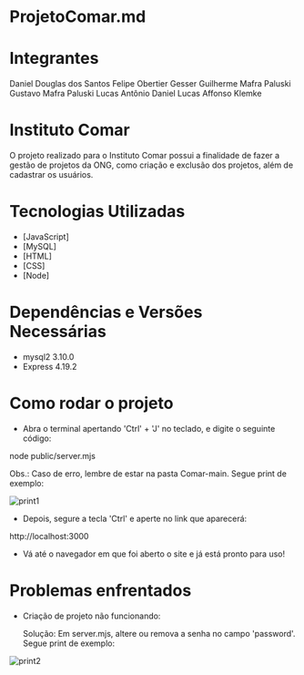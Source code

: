 # ProjetoComar.md

# Integrantes

Daniel Douglas dos Santos
Felipe Obertier Gesser
Guilherme Mafra Paluski
Gustavo Mafra Paluski
Lucas Antônio Daniel
Lucas Affonso Klemke

# Instituto Comar

O projeto realizado para o Instituto Comar possui a finalidade de fazer a gestão de projetos da ONG, como criação e exclusão dos projetos, além de cadastrar os usuários.

# Tecnologias Utilizadas

- [JavaScript]
- [MySQL]
- [HTML]
- [CSS]
- [Node]

# Dependências e Versões Necessárias

- mysql2 3.10.0
- Express 4.19.2

# Como rodar o projeto

- Abra o terminal apertando 'Ctrl' + 'J' no teclado, e digite o seguinte código:

node public/server.mjs

Obs.: Caso de erro, lembre de estar na pasta Comar-main. Segue print de exemplo:

![print1](https://github.com/Gustavsonpy/Comar/assets/138543589/d0020076-b90c-4a21-863b-f8a703889c45)

- Depois, segure a tecla 'Ctrl' e aperte no link que aparecerá:

http://localhost:3000

- Vá até o navegador em que foi aberto o site e já está pronto para uso!

# Problemas enfrentados

- Criação de projeto não funcionando:

  Solução: Em server.mjs, altere ou remova a senha no campo 'password'. Segue print de exemplo:

![print2](https://github.com/Gustavsonpy/Comar/assets/138543589/946e9d56-c37b-4491-8fed-7621e3b7181f)
